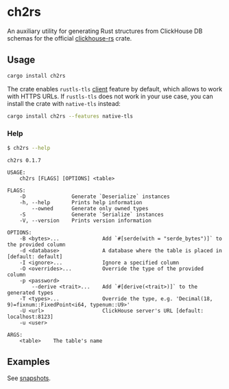 # ch2rs

An auxiliary utility for generating Rust structures from ClickHouse DB schemas for the official [clickhouse-rs](https://github.com/ClickHouse/clickhouse-rs) crate.

## Usage

```sh
cargo install ch2rs
```

The crate enables `rustls-tls` [client](https://github.com/ClickHouse/clickhouse-rs/blob/main/Cargo.toml) feature by default, which allows to work with HTTPS URLs. 
If `rustls-tls` does not work in your use case, you can install the crate with `native-tls` instead:

```sh
cargo install ch2rs --features native-tls
```

### Help

```sh
$ ch2rs --help
```

```
ch2rs 0.1.7

USAGE:
    ch2rs [FLAGS] [OPTIONS] <table>

FLAGS:
    -D               Generate `Deserialize` instances
    -h, --help       Prints help information
        --owned      Generate only owned types
    -S               Generate `Serialize` instances
    -V, --version    Prints version information

OPTIONS:
    -B <bytes>...              Add `#[serde(with = "serde_bytes")]` to the provided column
    -d <database>              A database where the table is placed in [default: default]
    -I <ignore>...             Ignore a specified column
    -O <overrides>...          Override the type of the provided column
    -p <password>
        --derive <trait>...    Add `#[derive(<trait>)]` to the generated types
    -T <types>...              Override the type, e.g. 'Decimal(18, 9)=fixnum::FixedPoint<i64, typenum::U9>'
    -U <url>                   ClickHouse server's URL [default: localhost:8123]
    -u <user>

ARGS:
    <table>    The table's name
```

## Examples

See [snapshots](tests/snapshots).
